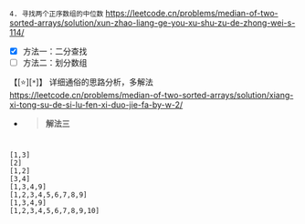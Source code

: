 
`4. 寻找两个正序数组的中位数` https://leetcode.cn/problems/median-of-two-sorted-arrays/solution/xun-zhao-liang-ge-you-xu-shu-zu-de-zhong-wei-s-114/
- [x] 方法一：二分查找
- [ ] 方法二：划分数组

【[:star:][`*`]】 详细通俗的思路分析，多解法 https://leetcode.cn/problems/median-of-two-sorted-arrays/solution/xiang-xi-tong-su-de-si-lu-fen-xi-duo-jie-fa-by-w-2/
- > **解法三**

#

```
[1,3]
[2]
[1,2]
[3,4]
[1,3,4,9]
[1,2,3,4,5,6,7,8,9]
[1,3,4,9]
[1,2,3,4,5,6,7,8,9,10]
```
